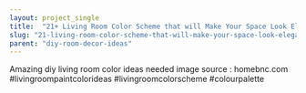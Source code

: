 ```yaml
---
layout: project_single
title:  "21+ Living Room Color Scheme that will Make Your Space Look Elegant"
slug: "21-living-room-color-scheme-that-will-make-your-space-look-elegant"
parent: "diy-room-decor-ideas"
---
```

Amazing diy living room color ideas needed   image source : homebnc.com  #livingroompaintcolorideas #livingroomcolorscheme #colourpalette